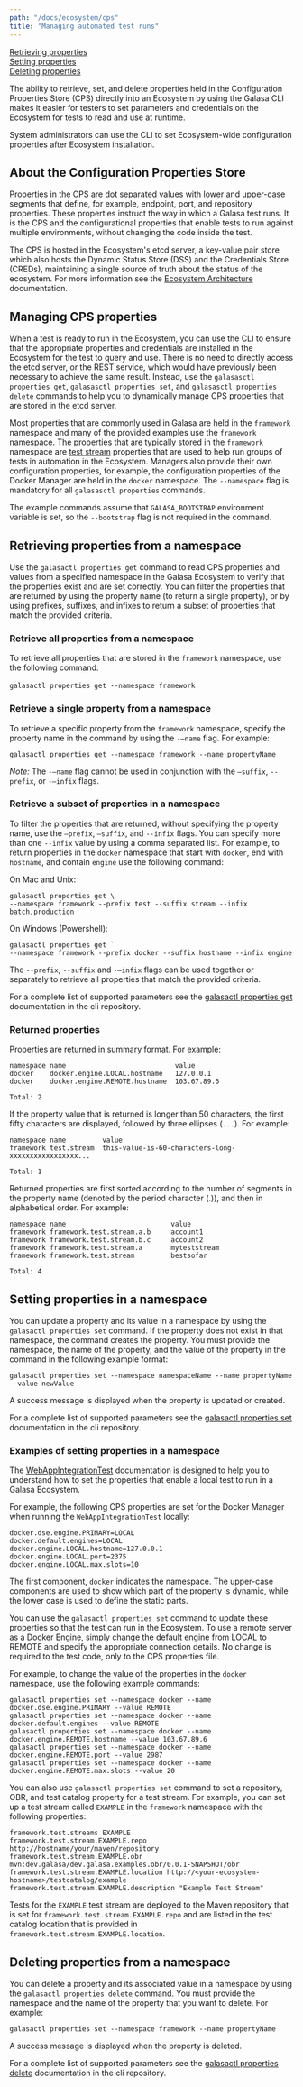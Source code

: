 ```yaml
---
path: "/docs/ecosystem/cps"
title: "Managing automated test runs"
---
```


[Retrieving properties](#retrieving)<br>
[Setting properties](#setting)<br>
[Deleting properties](#deleting)<br>

The ability to retrieve, set, and delete properties held in the Configuration Properties Store (CPS) directly into an Ecosystem by using the Galasa CLI makes it easier for testers to set parameters and credentials on the Ecosystem for tests to read and use at runtime. 

System administrators can use the CLI to set Ecosystem-wide configuration properties after Ecosystem installation.


## About the Configuration Properties Store 

Properties in the CPS are dot separated values with lower and upper-case segments that define, for example, endpoint, port, and repository properties. These properties instruct the way in which a Galasa test runs.  It is the CPS and the configurational properties that enable tests to run against multiple environments, without changing the code inside the test. 

The CPS is hosted in the Ecosystem's etcd server, a key-value pair store which also hosts the Dynamic Status Store (DSS) and the Credentials Store (CREDs), maintaining a single source of truth about the status of the ecosystem. For more information see the [Ecosystem Architecture](/docs/ecosystem/architecture) documentation.


## Managing CPS properties

When a test is ready to run in the Ecosystem, you can use the CLI to ensure that the appropriate properties and credentials are installed in the Ecosystem for the test to query and use. There is no need to directly access the etcd server, or the REST service, which would have previously been necessary to achieve the same result. Instead, use the `galasasctl properties get`, `galasasctl properties set`, and `galasasctl properties delete` commands to help you to dynamically manage CPS properties that are stored in the etcd server. 

Most properties that are commonly used in Galasa are held in the `framework` namespace and many of the provided examples use the `framework` namespace. The properties that are typically stored in the `framework` namespace are [test stream](../writing-own-tests/test-streams) properties that are used to help run groups of tests in automation in the Ecosystem. Managers also provide their own configuration properties, for example, the configuration properties of the Docker Manager are held in the `docker` namespace. The `--namespace` flag is mandatory for all `galasasctl properties` commands. 

The example commands assume that `GALASA_BOOTSTRAP` environment variable is set, so the `--bootstrap` flag is not required in the command. 

## <a name="retrieving"></a>Retrieving properties from a namespace 

Use the `galasactl properties get` command to read CPS properties and values from a specified namespace in the Galasa Ecosystem to verify that the properties exist and are set correctly. You can filter the properties that are returned by using the property name (to return a single property), or by using prefixes, suffixes, and infixes to return a subset of properties that match the provided criteria. 


### Retrieve all properties from a namespace

To retrieve all properties that are stored in the `framework` namespace, use the following command:<br><br>
`galasactl properties get --namespace framework`


### Retrieve a single property from a namespace

To retrieve a specific property from the `framework` namespace, specify the property name in the command by using the `-–name` flag. For example:

```galasactl properties get --namespace framework --name propertyName```
 

*Note:* The `-–name` flag cannot be used in conjunction with the `–suffix`, `--prefix`, or `-–infix` flags.

### Retrieve a subset of properties in a namespace

To filter the properties that are returned, without specifying the property name, use the `–prefix`, `–suffix`, and ``--infix`` flags. You can specify more than one `--infix` value by using a comma separated list. For example, to return properties in the `docker` namespace that start with `docker`, end with `hostname`, and contain `engine` use the following command: 


On Mac and Unix:

```
galasactl properties get \
--namespace framework --prefix test --suffix stream --infix batch,production
```

On Windows (Powershell):

```
galasactl properties get `
--namespace framework --prefix docker --suffix hostname --infix engine
```


The `--prefix`, `--suffix` and `-–infix` flags can be used together or separately to retrieve all properties that match the provided criteria.


For a complete list of supported parameters see the <a href="https://github.com/galasa-dev/cli/blob/main/docs/generated/galasactl_properties_get.md" target="_blank"> galasactl properties get</a> documentation in the cli repository.


### Returned properties


Properties are returned in summary format. For example:

```
namespace name                           value
docker    docker.engine.LOCAL.hostname   127.0.0.1
docker    docker.engine.REMOTE.hostname  103.67.89.6

Total: 2
```

If the property value that is returned is longer than 50 characters, the first fifty characters are displayed, followed by three ellipses (`...`). For example:

```
namespace name         value
framework test.stream  this-value-is-60-characters-long-xxxxxxxxxxxxxxxxx...

Total: 1
```


Returned properties are first sorted according to the number of segments in the property name (denoted by the period character (.)), and then in alphabetical order. For example:

```
namespace name                          value
framework framework.test.stream.a.b     account1
framework framework.test.stream.b.c     account2
framework framework.test.stream.a       myteststream
framework framework.test.stream         bestsofar

Total: 4
```


## <a name="setting"></a>Setting properties in a namespace

You can update a property and its value in a namespace by using the `galasactl properties set` command. If the property does not exist in that namespace, the command creates the property. You must provide the namespace, the name of the property, and the value of the property in the command in the following example format:

```galasactl properties set --namespace namespaceName --name propertyName --value newValue```

A success message is displayed when the property is updated or created.

For a complete list of supported parameters see the <a href="https://github.com/galasa-dev/cli/blob/main/docs/generated/galasactl_properties_set.md" target="_blank"> galasactl properties set</a> documentation in the cli repository.

### Examples of setting properties in a namespace

The [WebAppIntegrationTest](../running-simbank-tests/web-app-integration-test) documentation is designed to help you to understand how to set the properties that enable a local test to run in a Galasa Ecosystem.

For example, the following CPS properties are set for the Docker Manager when running the `WebAppIntegrationTest` locally:

```
docker.dse.engine.PRIMARY=LOCAL
docker.default.engines=LOCAL
docker.engine.LOCAL.hostname=127.0.0.1
docker.engine.LOCAL.port=2375
docker.engine.LOCAL.max.slots=10
```

The first component, `docker` indicates the namespace. The upper-case components are used to show which part of the property is dynamic, while the lower case is used to define the static parts.

You can use the `galasactl properties set` command to update these properties so that the test can run in the Ecosystem. To use a remote server as a Docker Engine, simply change the default engine from LOCAL to REMOTE and specify the appropriate connection details. No change is required to the test code, only to the CPS properties file.

For example, to change the value of the properties in the `docker` namespace, use the following example commands:

```
galasactl properties set --namespace docker --name docker.dse.engine.PRIMARY --value REMOTE
galasactl properties set --namespace docker --name docker.default.engines --value REMOTE
galasactl properties set --namespace docker --name docker.engine.REMOTE.hostname --value 103.67.89.6
galasactl properties set --namespace docker --name docker.engine.REMOTE.port --value 2987
galasactl properties set --namespace docker --name docker.engine.REMOTE.max.slots --value 20
```

You can also use `galasactl properties set` command to set a repository, OBR, and test catalog property for a test stream. For example, you can set up a test stream called `EXAMPLE` in the `framework` namespace with the following properties:   

```
framework.test.streams EXAMPLE
framework.test.stream.EXAMPLE.repo http://hostname/your/maven/repository
framework.test.stream.EXAMPLE.obr mvn:dev.galasa/dev.galasa.examples.obr/0.0.1-SNAPSHOT/obr
framework.test.stream.EXAMPLE.location http://<your-ecosystem-hostname>/testcatalog/example
framework.test.stream.EXAMPLE.description "Example Test Stream"
```

Tests for the `EXAMPLE` test stream are deployed to the Maven repository that is set for `framework.test.stream.EXAMPLE.repo` and are listed in the test catalog location that is provided in `framework.test.stream.EXAMPLE.location`.


## <a name="deleting"></a>Deleting properties from a namespace

You can delete a property and its associated value in a namespace by using the `galasactl properties delete` command. You must provide the namespace and the name of the property that you want to delete.  For example:

```galasactl properties set --namespace framework --name propertyName```

A success message is displayed when the property is deleted.

For a complete list of supported parameters see the <a href="https://github.com/galasa-dev/cli/blob/main/docs/generated/galasactl_properties_delete.md" target="_blank"> galasactl properties delete</a> documentation in the cli repository.



